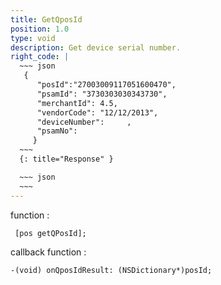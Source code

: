 ```yaml
---
title: GetQposId
position: 1.0
type: void
description: Get device serial number.
right_code: |
  ~~~ json
   {
      "posId":"27003009117051600470",
      "psamId": "3730303030343730",
      "merchantId": 4.5,
      "vendorCode": "12/12/2013",
      "deviceNumber":     ,
      "psamNo": 
     } 
  ~~~
  {: title="Response" }

  ~~~ json
  ~~~
---
```


function :
```objc
 [pos getQPosId];
```
callback function :
```objc
-(void) onQposIdResult: (NSDictionary*)posId;
```


